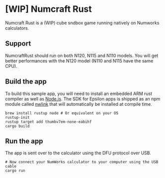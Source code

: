 # [WIP] Numcraft Rust

Numcraft Rust is a (WIP) cube sndbox game running natively on Numworks calculators.

## Support

NumcraftRust should run on both N120, N115 and N110 models. You will get better performances with the N120 model (N110 and N115 have the same CPU).

## Build the app

To build this sample app, you will need to install an embedded ARM rust compiler as well as [Node.js](https://nodejs.org/en/). The SDK for Epsilon apps is shipped as an npm module called [nwlink](https://www.npmjs.com/package/nwlink) that will automatically be installed at compile time.

```shell
brew install rustup node # Or equivalent on your OS
rustup-init
rustup target add thumbv7em-none-eabihf
cargo build
```

## Run the app

The app is sent over to the calculator using the DFU protocol over USB.

```shell
# Now connect your NumWorks calculator to your computer using the USB cable
cargo run
```
